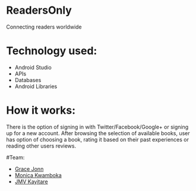 # ReadersOnly
Connecting readers worldwide 

# Technology used:
- Android Studio
- APIs
- Databases
- Android Libraries

# How it works:

There is the option of signing in with Twitter/Facebook/Google+ or signing up for a new account. After browsing the selection of available books, user has option of choosing a book, rating it based on their past experiences or reading other users reviews.
 

#Team:
- [Grace Jonn](https://github.com/GraceJonn123)
- [Monica Kwamboka](https://github.com/Onikah)
- [JMV Kayitare](https://github.com/jaykayitare)
